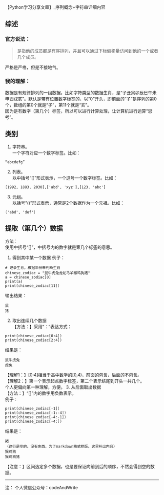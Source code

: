 【Python学习分享文章】_序列概念+字符串详细内容

## 综述 

### 官方说法：

> 是指他的成员都是有序排列，并且可以通过下标偏移量访问到他的一个或者几个成员。

严格是严格，但是不接地气。

### 我的理解：

数据是有规律排列的一组数据，比如字符类型的数据生肖，是“子丑寅卯辰巳午未申酉戌亥”。默认是带有位置数字标签的，以“0”开头，即前面的“子”是序列的第0个，数组的第0个就是“子”，第11个就是“亥”。  
因为是有数字（第几个）标签，所以可以进行计算处理，让计算机进行运算“思考”。

## 类别
1. 字符串。  
一个字符对应一个数字标签。比如：  
```
“abcdefg”
```
2. 列表。  
以中括号“[]”形式表示，一个逗号一个数字标签。比如：  
```
[1992, 1883, 2030],['abd', 'xyz'],[123, 'abc']
```
3. 元组。  
以括号“()”形式表示，通常是2个数据作为一个元祖。比如：
```
('abd', 'def')
```

## 提取（第几个）数据

方法：  
使用中括号“[]”，中括号内的数字就是第几个标签的意思。

1. 得到其中某一个数据
例子：  
```
# 记录生肖，根据年份来判断生肖
chinese_zodiac = "鼠牛虎兔龙蛇马羊猴鸡狗猪"
a = chinese_zodiac[0]
print(a)
print(chinese_zodiac[11])
```
输出结果：
```
鼠
猪
```
2. 取出连续几个数据  
【方法：】采用“：”表达方式：
```
print(chinese_zodiac[0:4])
print(chinese_zodiac[2:4])
```
结果是：
```
鼠牛虎兔
虎兔
```
【理解1：】[0:4]相当于高中数学的[0,4)，前面的包含，后面的不包含。  
【理解2：】第一个表示起点数字标签，第二个表示结尾到开头一共几个。  
个人更偏向第一种理解，方便。
3. 从后面取出数据  
【方法：】“[]”内的数字用负数表示。  
例子：
```
print(chinese_zodiac[-1])
print(chinese_zodiac[-1:-4])
print(chinese_zodiac[-4:-1])
print(chinese_zodiac[-4:])
```
结果是：
```
猪
（这行是空的，没有东西，为了markdown格式排版，这里补出内容）
猴鸡狗
猴鸡狗猪
```
【注意：】区间选定多个数据，也是要保证向前到后的顺序，不然会得到空的数据。

---

注：
个人微信公众号：codeAndWrite
